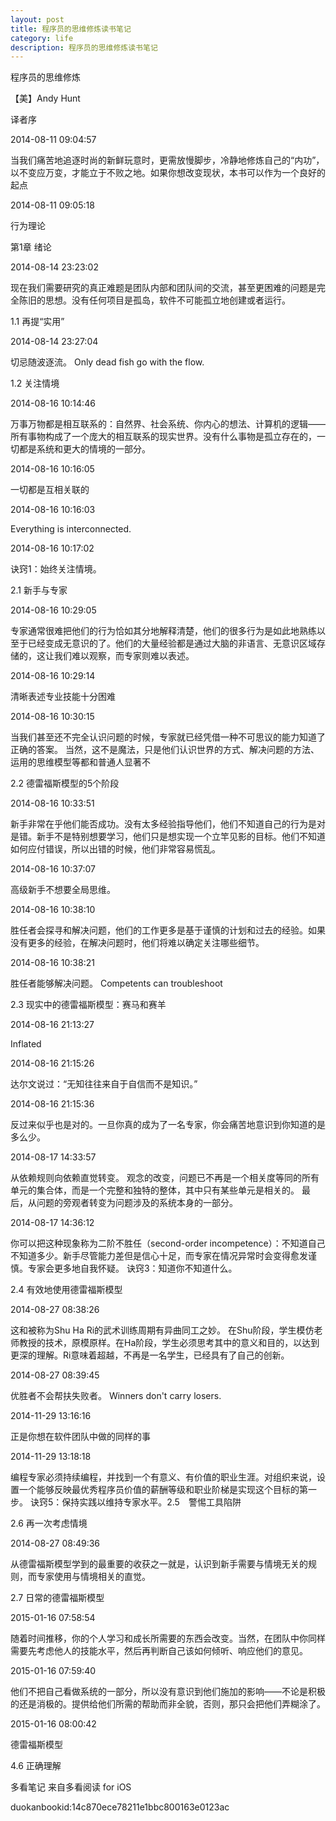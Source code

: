 ```yaml
---
layout: post
title: 程序员的思维修炼读书笔记
category: life
description: 程序员的思维修炼读书笔记
---
```

程序员的思维修炼

【美】Andy Hunt

译者序

2014-08-11 09:04:57

当我们痛苦地追逐时尚的新鲜玩意时，更需放慢脚步，冷静地修炼自己的“内功”，以不变应万变，才能立于不败之地。如果你想改变现状，本书可以作为一个良好的起点

2014-08-11 09:05:18

行为理论

第1章 绪论

2014-08-14 23:23:02

现在我们需要研究的真正难题是团队内部和团队间的交流，甚至更困难的问题是完全陈旧的思想。没有任何项目是孤岛，软件不可能孤立地创建或者运行。

1.1 再提“实用”

2014-08-14 23:27:04

切忌随波逐流。
Only dead fish go with the flow.

1.2 关注情境

2014-08-16 10:14:46

万事万物都是相互联系的：自然界、社会系统、你内心的想法、计算机的逻辑——所有事物构成了一个庞大的相互联系的现实世界。没有什么事物是孤立存在的，一切都是系统和更大的情境的一部分。

2014-08-16 10:16:05

一切都是互相关联的

2014-08-16 10:16:03

Everything is interconnected.

2014-08-16 10:17:02

诀窍1：始终关注情境。

2.1 新手与专家

2014-08-16 10:29:05

专家通常很难把他们的行为恰如其分地解释清楚，他们的很多行为是如此地熟练以至于已经变成无意识的了。他们的大量经验都是通过大脑的非语言、无意识区域存储的，这让我们难以观察，而专家则难以表述。

2014-08-16 10:29:14

清晰表述专业技能十分困难

2014-08-16 10:30:15

当我们甚至还不完全认识问题的时候，专家就已经凭借一种不可思议的能力知道了正确的答案。
当然，这不是魔法，只是他们认识世界的方式、解决问题的方法、运用的思维模型等都和普通人显著不

2.2 德雷福斯模型的5个阶段

2014-08-16 10:33:51

新手非常在乎他们能否成功。没有太多经验指导他们，他们不知道自己的行为是对是错。新手不是特别想要学习，他们只是想实现一个立竿见影的目标。他们不知道如何应付错误，所以出错的时候，他们非常容易慌乱。

2014-08-16 10:37:07

高级新手不想要全局思维。

2014-08-16 10:38:10

胜任者会探寻和解决问题，他们的工作更多是基于谨慎的计划和过去的经验。如果没有更多的经验，在解决问题时，他们将难以确定关注哪些细节。

2014-08-16 10:38:21

胜任者能够解决问题。
Competents can troubleshoot

2.3 现实中的德雷福斯模型：赛马和赛羊

2014-08-16 21:13:27

Inflated

2014-08-16 21:15:26

达尔文说过：“无知往往来自于自信而不是知识。”

2014-08-16 21:15:36

反过来似乎也是对的。一旦你真的成为了一名专家，你会痛苦地意识到你知道的是多么少。

2014-08-17 14:33:57

从依赖规则向依赖直觉转变。
观念的改变，问题已不再是一个相关度等同的所有单元的集合体，而是一个完整和独特的整体，其中只有某些单元是相关的。
最后，从问题的旁观者转变为问题涉及的系统本身的一部分。

2014-08-17 14:36:12

你可以把这种现象称为二阶不胜任（second-order incompetence）：不知道自己不知道多少。新手尽管能力差但是信心十足，而专家在情况异常时会变得愈发谨慎。专家会更多地自我怀疑。
诀窍3：知道你不知道什么。



2.4 有效地使用德雷福斯模型

2014-08-27 08:38:26

这和被称为Shu Ha Ri的武术训练周期有异曲同工之妙。
在Shu阶段，学生模仿老师教授的技术，原模原样。在Ha阶段，学生必须思考其中的意义和目的，以达到更深的理解。Ri意味着超越，不再是一名学生，已经具有了自己的创新。

2014-08-27 08:39:45

优胜者不会帮扶失败者。
Winners don't carry losers.

2014-11-29 13:16:16

正是你想在软件团队中做的同样的事

2014-11-29 13:18:18

编程专家必须持续编程，并找到一个有意义、有价值的职业生涯。对组织来说，设置一个能够反映最优秀程序员价值的薪酬等级和职业阶梯是实现这个目标的第一步。
诀窍5：保持实践以维持专家水平。2.5　警惕工具陷阱

2.6 再一次考虑情境

2014-08-27 08:49:36

从德雷福斯模型学到的最重要的收获之一就是，认识到新手需要与情境无关的规则，而专家使用与情境相关的直觉。

2.7 日常的德雷福斯模型

2015-01-16 07:58:54

随着时间推移，你的个人学习和成长所需要的东西会改变。当然，在团队中你同样需要先考虑他人的技能水平，然后再判断自己该如何倾听、响应他们的意见。

2015-01-16 07:59:40

他们不把自己看做系统的一部分，所以没有意识到他们施加的影响——不论是积极的还是消极的。提供给他们所需的帮助而非全貌，否则，那只会把他们弄糊涂了。

2015-01-16 08:00:42

德雷福斯模型

4.6 正确理解

多看笔记 来自多看阅读 for iOS

duokanbookid:14c870ece78211e1bbc800163e0123ac